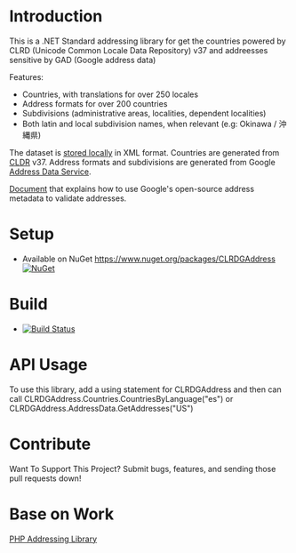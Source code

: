 # Introduction 

This is a .NET Standard addressing library for get the countries powered by CLRD (Unicode Common Locale Data Repository) v37 and addreesses sensitive by GAD (Google address data)

Features:

- Countries, with translations for over 250 locales
- Address formats for over 200 countries
- Subdivisions (administrative areas, localities, dependent localities)
- Both latin and local subdivision names, when relevant (e.g: Okinawa / 沖縄県)

The dataset is  [stored locally](https://github.com/danieeis/CLRDAddress/tree/master/CLRDGAddress/CLRDGAddress/CLRD) in XML format. Countries are generated from [CLDR](http://cldr.unicode.org) v37. Address formats and subdivisions are generated from Google [Address Data Service](https://chromium-i18n.appspot.com/ssl-address).

[Document](https://github.com/google/libaddressinput/wiki/AddressValidationMetadata) that explains how to use Google's open-source address metadata to validate addresses.

# Setup

 - Available on NuGet https://www.nuget.org/packages/CLRDGAddress [![NuGet](https://img.shields.io/nuget/v/CLRDGAddress.svg?label=NuGet)](https://www.nuget.org/packages/CLRDGAddress)

# Build

 - [![Build Status](https://dev.azure.com/jdanieltovart/packages/_apis/build/status/CLRDAddress%20pipeline?branchName=master)](https://dev.azure.com/jdanieltovart/packages/_build/latest?definitionId=1&branchName=master)

# API Usage

To use this library, add a using statement for CLRDGAddress and then can 
call CLRDGAddress.Countries.CountriesByLanguage("es") or CLRDGAddress.AddressData.GetAddresses("US")

# Contribute

Want To Support This Project?
Submit bugs, features, and sending those pull requests down!

# Base on Work

[PHP Addressing Library](https://github.com/commerceguys/addressing)

